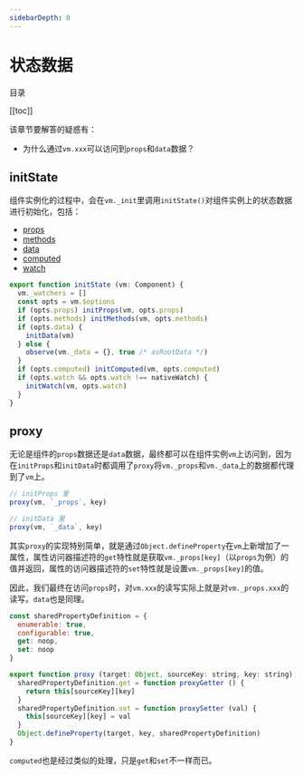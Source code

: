 ```yaml
---
sidebarDepth: 0
---
```


# 状态数据

目录

[[toc]]

该章节要解答的疑惑有：

- 为什么通过`vm.xxx`可以访问到`props`和`data`数据？

## initState

组件实例化的过程中，会在`vm._init`里调用`initState()`对组件实例上的状态数据进行初始化，包括：

- [props](/vue/source-study/instance/state/props.html)
- [methods](/vue/source-study/instance/state/methods.html)
- [data](/vue/source-study/instance/state/data.html)
- [computed](/vue/source-study/instance/state/computed.html)
- [watch](/vue/source-study/instance/state/watch.html)

```js
export function initState (vm: Component) {
  vm._watchers = []
  const opts = vm.$options
  if (opts.props) initProps(vm, opts.props)
  if (opts.methods) initMethods(vm, opts.methods)
  if (opts.data) {
    initData(vm)
  } else {
    observe(vm._data = {}, true /* asRootData */)
  }
  if (opts.computed) initComputed(vm, opts.computed)
  if (opts.watch && opts.watch !== nativeWatch) {
    initWatch(vm, opts.watch)
  }
}
```

## proxy

无论是组件的`props`数据还是`data`数据，最终都可以在组件实例`vm`上访问到，因为在`initProps`和`initData`时都调用了`proxy`将`vm._props`和`vm._data`上的数据都代理到了`vm`上。

```js
// initProps 里
proxy(vm, `_props`, key)

// initData 里
proxy(vm, `_data`, key)
```

其实`proxy`的实现特别简单，就是通过`Object.defineProperty`在`vm`上新增加了一属性，属性访问器描述符的`get`特性就是获取`vm._props[key]`（以`props`为例）的值并返回，属性的访问器描述符的`set`特性就是设置`vm._props[key]`的值。

因此，我们最终在访问`props`时，对`vm.xxx`的读写实际上就是对`vm._props.xxx`的读写。`data`也是同理。

```js
const sharedPropertyDefinition = {
  enumerable: true,
  configurable: true,
  get: noop,
  set: noop
}

export function proxy (target: Object, sourceKey: string, key: string) {
  sharedPropertyDefinition.get = function proxyGetter () {
    return this[sourceKey][key]
  }
  sharedPropertyDefinition.set = function proxySetter (val) {
    this[sourceKey][key] = val
  }
  Object.defineProperty(target, key, sharedPropertyDefinition)
}
```

`computed`也是经过类似的处理，只是`get`和`set`不一样而已。
